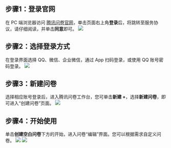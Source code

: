 ## 步骤1：登录官网
在 PC 端浏览器访问 [腾讯问卷官网](https://wj.qq.com/)，单击页面右上角**登录**后，将跳转至服务协议，请仔细阅读，并单击**同意**即可。
![](https://qcloudimg.tencent-cloud.cn/raw/e8a28814a1e0feb89ca365e9cb998967.png)

## 步骤2：选择登录方式
在登录界面选择 QQ、微信、企业微信，通过 App 扫码登录，或使用 QQ 账号密码登录。
![](https://qcloudimg.tencent-cloud.cn/raw/4b7d93194f920255d256cd539bff0bab.png)

## 步骤3：新建问卷
选择相应账号登录后，进入腾讯问卷工作台，您可单击**新建 +**，选择**新建问卷**，即可进入“创建问卷”页面。
![](https://qcloudimg.tencent-cloud.cn/raw/7941f33e9f238a23329d3b6735e794eb.png)

## 步骤4：开始使用
单击**创建空白问卷**下方的开始，进入问卷“编辑”界面。您可以根据需求自定义问卷。
![](https://qcloudimg.tencent-cloud.cn/raw/c6ae067bc7284a0b07fc51a8a2e41f1d.png)
![](https://qcloudimg.tencent-cloud.cn/raw/093e68b52122d834773a63862ed095cf.png)
